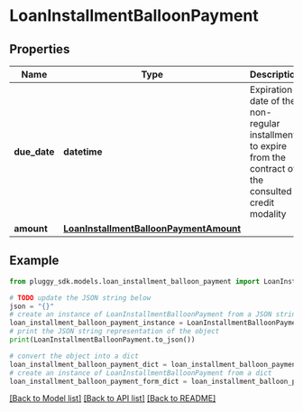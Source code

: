 # LoanInstallmentBalloonPayment


## Properties

Name | Type | Description | Notes
------------ | ------------- | ------------- | -------------
**due_date** | **datetime** | Expiration date of the non-regular installment to expire from the contract of the consulted credit modality | [optional] 
**amount** | [**LoanInstallmentBalloonPaymentAmount**](LoanInstallmentBalloonPaymentAmount.md) |  | [optional] 

## Example

```python
from pluggy_sdk.models.loan_installment_balloon_payment import LoanInstallmentBalloonPayment

# TODO update the JSON string below
json = "{}"
# create an instance of LoanInstallmentBalloonPayment from a JSON string
loan_installment_balloon_payment_instance = LoanInstallmentBalloonPayment.from_json(json)
# print the JSON string representation of the object
print(LoanInstallmentBalloonPayment.to_json())

# convert the object into a dict
loan_installment_balloon_payment_dict = loan_installment_balloon_payment_instance.to_dict()
# create an instance of LoanInstallmentBalloonPayment from a dict
loan_installment_balloon_payment_form_dict = loan_installment_balloon_payment.from_dict(loan_installment_balloon_payment_dict)
```
[[Back to Model list]](../README.md#documentation-for-models) [[Back to API list]](../README.md#documentation-for-api-endpoints) [[Back to README]](../README.md)


